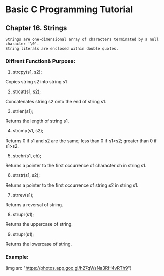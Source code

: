 # Basic C Programming Tutorial

## Chapter 16. Strings

    Strings are one-dimensional array of characters terminated by a null character '\0'.
    String literals are enclosed within double quotes.

### Diffrent Function& Purpose:

1. strcpy(s1, s2);

Copies string s2 into string s1

2. strcat(s1, s2);

Concatenates string s2 onto the end of string s1.

3. strlen(s1);

Returns the length of string s1.

4. strcmp(s1, s2);

Returns 0 if s1 and s2 are the same; less than 0 if s1<s2; greater than 0 if s1>s2.

5. strchr(s1, ch);

Returns a pointer to the first occurrence of character ch in string s1.

6. strstr(s1, s2);

Returns a pointer to the first occurrence of string s2 in string s1.

7. strrev(s1);

Returns a reversal of string.

8. strupr(s1);

Returns the uppercase of string.

9. strupr(s1);

Returns the lowercase of string.

### Example:

(img src "https://photos.app.goo.gl/h27qWsNa3RH4vRTh9")